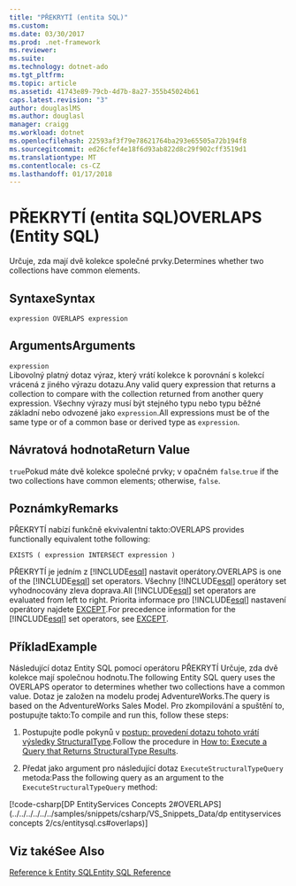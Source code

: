 ```yaml
---
title: "PŘEKRYTÍ (entita SQL)"
ms.custom: 
ms.date: 03/30/2017
ms.prod: .net-framework
ms.reviewer: 
ms.suite: 
ms.technology: dotnet-ado
ms.tgt_pltfrm: 
ms.topic: article
ms.assetid: 41743e89-79cb-4d7b-8a27-355b45024b61
caps.latest.revision: "3"
author: douglaslMS
ms.author: douglasl
manager: craigg
ms.workload: dotnet
ms.openlocfilehash: 22593af3f79e78621764ba293e65505a72b194f8
ms.sourcegitcommit: ed26cfef4e18f6d93ab822d8c29f902cff3519d1
ms.translationtype: MT
ms.contentlocale: cs-CZ
ms.lasthandoff: 01/17/2018
---
```

# <a name="overlaps-entity-sql"></a><span data-ttu-id="cb17b-102">PŘEKRYTÍ (entita SQL)</span><span class="sxs-lookup"><span data-stu-id="cb17b-102">OVERLAPS (Entity SQL)</span></span>
<span data-ttu-id="cb17b-103">Určuje, zda mají dvě kolekce společné prvky.</span><span class="sxs-lookup"><span data-stu-id="cb17b-103">Determines whether two collections have common elements.</span></span>  
  
## <a name="syntax"></a><span data-ttu-id="cb17b-104">Syntaxe</span><span class="sxs-lookup"><span data-stu-id="cb17b-104">Syntax</span></span>  
  
```  
expression OVERLAPS expression  
```  
  
## <a name="arguments"></a><span data-ttu-id="cb17b-105">Arguments</span><span class="sxs-lookup"><span data-stu-id="cb17b-105">Arguments</span></span>  
 `expression`  
 <span data-ttu-id="cb17b-106">Libovolný platný dotaz výraz, který vrátí kolekce k porovnání s kolekcí vrácená z jiného výrazu dotazu.</span><span class="sxs-lookup"><span data-stu-id="cb17b-106">Any valid query expression that returns a collection to compare with the collection returned from another query expression.</span></span> <span data-ttu-id="cb17b-107">Všechny výrazy musí být stejného typu nebo typu běžné základní nebo odvozené jako `expression`.</span><span class="sxs-lookup"><span data-stu-id="cb17b-107">All expressions must be of the same type or of a common base or derived type as `expression`.</span></span>  
  
## <a name="return-value"></a><span data-ttu-id="cb17b-108">Návratová hodnota</span><span class="sxs-lookup"><span data-stu-id="cb17b-108">Return Value</span></span>  
 <span data-ttu-id="cb17b-109">`true`Pokud máte dvě kolekce společné prvky; v opačném `false`.</span><span class="sxs-lookup"><span data-stu-id="cb17b-109">`true` if the two collections have common elements; otherwise, `false`.</span></span>  
  
## <a name="remarks"></a><span data-ttu-id="cb17b-110">Poznámky</span><span class="sxs-lookup"><span data-stu-id="cb17b-110">Remarks</span></span>  
 <span data-ttu-id="cb17b-111">PŘEKRYTÍ nabízí funkčně ekvivalentní takto:</span><span class="sxs-lookup"><span data-stu-id="cb17b-111">OVERLAPS provides functionally equivalent tothe following:</span></span>  
  
 `EXISTS ( expression INTERSECT expression )`  
  
 <span data-ttu-id="cb17b-112">PŘEKRYTÍ je jedním z [!INCLUDE[esql](../../../../../../includes/esql-md.md)] nastavit operátory.</span><span class="sxs-lookup"><span data-stu-id="cb17b-112">OVERLAPS is one of the [!INCLUDE[esql](../../../../../../includes/esql-md.md)] set operators.</span></span> <span data-ttu-id="cb17b-113">Všechny [!INCLUDE[esql](../../../../../../includes/esql-md.md)] operátory set vyhodnocovány zleva doprava.</span><span class="sxs-lookup"><span data-stu-id="cb17b-113">All [!INCLUDE[esql](../../../../../../includes/esql-md.md)] set operators are evaluated from left to right.</span></span> <span data-ttu-id="cb17b-114">Priorita informace pro [!INCLUDE[esql](../../../../../../includes/esql-md.md)] nastavení operátory najdete [EXCEPT](../../../../../../docs/framework/data/adonet/ef/language-reference/except-entity-sql.md).</span><span class="sxs-lookup"><span data-stu-id="cb17b-114">For precedence information for the [!INCLUDE[esql](../../../../../../includes/esql-md.md)] set operators, see [EXCEPT](../../../../../../docs/framework/data/adonet/ef/language-reference/except-entity-sql.md).</span></span>  
  
## <a name="example"></a><span data-ttu-id="cb17b-115">Příklad</span><span class="sxs-lookup"><span data-stu-id="cb17b-115">Example</span></span>  
 <span data-ttu-id="cb17b-116">Následující dotaz Entity SQL pomocí operátoru PŘEKRYTÍ Určuje, zda dvě kolekce mají společnou hodnotu.</span><span class="sxs-lookup"><span data-stu-id="cb17b-116">The following Entity SQL query uses the OVERLAPS operator to determines whether two collections have a common value.</span></span> <span data-ttu-id="cb17b-117">Dotaz je založen na modelu prodej AdventureWorks.</span><span class="sxs-lookup"><span data-stu-id="cb17b-117">The query is based on the AdventureWorks Sales Model.</span></span> <span data-ttu-id="cb17b-118">Pro zkompilování a spuštění to, postupujte takto:</span><span class="sxs-lookup"><span data-stu-id="cb17b-118">To compile and run this, follow these steps:</span></span>  
  
1.  <span data-ttu-id="cb17b-119">Postupujte podle pokynů v [postup: provedení dotazu tohoto vrátí výsledky StructuralType](../../../../../../docs/framework/data/adonet/ef/how-to-execute-a-query-that-returns-structuraltype-results.md).</span><span class="sxs-lookup"><span data-stu-id="cb17b-119">Follow the procedure in [How to: Execute a Query that Returns StructuralType Results](../../../../../../docs/framework/data/adonet/ef/how-to-execute-a-query-that-returns-structuraltype-results.md).</span></span>  
  
2.  <span data-ttu-id="cb17b-120">Předat jako argument pro následující dotaz `ExecuteStructuralTypeQuery` metoda:</span><span class="sxs-lookup"><span data-stu-id="cb17b-120">Pass the following query as an argument to the `ExecuteStructuralTypeQuery` method:</span></span>  
  
 [!code-csharp[DP EntityServices Concepts 2#OVERLAPS](../../../../../../samples/snippets/csharp/VS_Snippets_Data/dp entityservices concepts 2/cs/entitysql.cs#overlaps)]  
  
## <a name="see-also"></a><span data-ttu-id="cb17b-121">Viz také</span><span class="sxs-lookup"><span data-stu-id="cb17b-121">See Also</span></span>  
 [<span data-ttu-id="cb17b-122">Reference k Entity SQL</span><span class="sxs-lookup"><span data-stu-id="cb17b-122">Entity SQL Reference</span></span>](../../../../../../docs/framework/data/adonet/ef/language-reference/entity-sql-reference.md)
